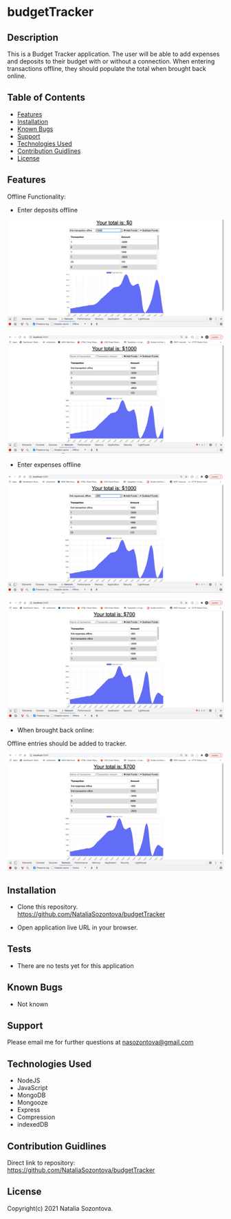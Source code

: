 # budgetTracker

## Description
This is a Budget Tracker application. The user will be able to add expenses and deposits to their budget with or without a connection. When entering transactions offline, they should populate the total when brought back online.

## Table of Contents
* [Features](#features)
* [Installation](#installation)
* [Known Bugs](#known-bugs)
* [Support](#support)
* [Technologies Used](#technologies-used)
* [Contribution Guidlines](#contribution-guidlines)
* [License](#license)

## Features
Offline Functionality:

* Enter deposits offline

![Screenshot](/public/assets/images/addOffline_1.png)

![Screenshot](/public/assets/images/addOffline.png)

* Enter expenses offline

![Screenshot](/public/assets/images/subtractOfline_1.png)

![Screenshot](/public/assets/images/subtractOffline.png)


* When brought back online:

Offline entries should be added to tracker.

![Screenshot](/public/assets/images/onlineData.png)


## Installation 
* Clone this repository.
https://github.com/NataliaSozontova/budgetTracker

* Open application live URL in your browser.

## Tests

* There are no tests yet for this application

## Known Bugs
* Not known

## Support
Please email me for further questions at nasozontova@gmail.com

## Technologies Used
* NodeJS
* JavaScript
* MongoDB
* Mongooze
* Express
* Compression 
* indexedDB

## Contribution Guidlines
Direct link to repository: 
https://github.com/NataliaSozontova/budgetTracker

## License
Copyright(c) 2021 Natalia Sozontova.